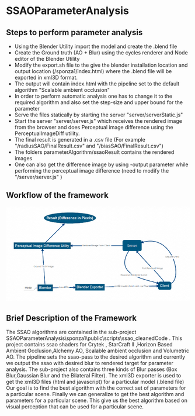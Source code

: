 # SSAOParameterAnalysis

## Steps to perform parameter analysis

* Using the Blender Utility import the model and create the .blend file
* Create the Ground truth (AO + Blur)  using the cycles renderer and Node editor of the Blender Utility
* Modify the export.sh file to the give the blender installation location and output location (/sponza1/index.html) where the .blend file will be exported in xml3D format.
* The output will contain index.html with the pipeline set to the default algorithm "Scalable ambient occlusion"
* In order to perform automatic analysis one has to change it to the required algorithm and also set the step-size and upper bound for the parameter
* Serve the files statically by starting the server "server/serverStatic.js"
* Start the server "server/server.js" which receives the rendered image from the browser and does Perceptual image difference using the PerceptualImageDiff utility.
* The final result is generated in a .csv file (For example "/radiusSAO/FinalResult.csv" and "/biasSAO/FinalResult.csv")
* The folders parameterAlgorithm/ssaoResult contains the rendered images
* One can also get the difference image by using -output parameter while performing the perceptual image difference (need to modify the "/server/server.js" )

 ## Workflow of the framework

 ![WorkFlow Diagram](https://raw.githubusercontent.com/saptarshineilsinha/SSAOParameterAnalysis/master/doc/ParameterAnalysisWorkFlow.PNG)

 ## Brief Description of the Framework

 The SSAO algorithms are contained in the sub-project SSAOParameterAnalysis\sponza1\public\scripts\ssao_cleanedCode .
 This project contains ssao shaders for Crytek , StarCraft II ,Horizon Based Ambient Occlusion,Alchemy AO, Scalable ambient occlusion and Volumetric AO.
 The pipeline sets the ssao-pass to the desired algorithm and currently we output the ssao with desired blur to rendered target for parameter analysis.
 The sub-project also contains three kinds of Blur passes (Box Blur,Gaussian Blur and the Bilateral Filter).
 The xml3D exporter is used to get the xml3D files (html and javascript) for a particular model (.blend file)
 Our goal is to find the best algorithm with the correct set of parameters for a particular scene.
 Finally we can generalize to get the best algorithm and parameters for a particular scene.
 This give us the best algorithm based on visual perception that can be used for a particular scene.




